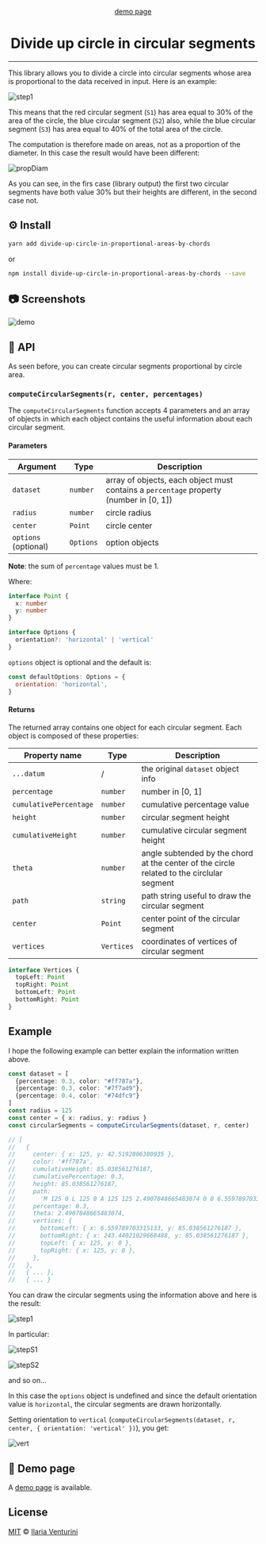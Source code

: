<div align="center" style="text-align: center;">

[demo page](https://divide-up-circle-in-circular-segments.netlify.app/)
<h1>Divide up circle in circular segments</h1>

</div>

---

This library allows you to divide a circle into circular segments whose area is proportional to the data received in input.
Here is an example:

![step1](https://user-images.githubusercontent.com/44204353/90658274-ab216480-e243-11ea-867a-5e5837d32bd5.png)

This means that the red circular segment (`S1`) has area equal to 30% of the area of ​​the circle, the blue circular segment (`S2`) also, while the blue circular segment (`S3`) has area equal to 40% of the total area of ​​the circle.

The computation is therefore made on areas, not as a proportion of the diameter. In this case the result would have been different:

![propDiam](https://user-images.githubusercontent.com/44204353/90658272-aa88ce00-e243-11ea-9fc4-d4c481ffc77b.png)

As you can see, in the firs case (library output) the first two circular segments have both value 30% but their heights are different, in the second case not.

## ⚙️ Install

```bash
yarn add divide-up-circle-in-proportional-areas-by-chords
```

or

```bash
npm install divide-up-circle-in-proportional-areas-by-chords --save
```

## 📷 Screenshots

![demo](https://user-images.githubusercontent.com/44204353/90682534-627aa300-e265-11ea-9082-193a2c64b20b.gif)

## 🐝 API

As seen before, you can create circular segments proportional by circle area.

### `computeCircularSegments(r, center, percentages)`

The `computeCircularSegments` function accepts 4 parameters and an array of objects in which each object contains the useful information about each circular segment.

#### Parameters

| Argument             | Type      | Description                                                                            |
| -------------------- | --------- | -------------------------------------------------------------------------------------- |
| `dataset`            | `number`  | array of objects, each object must contains a `percentage` property (number in [0, 1]) |
| `radius`             | `number`  | circle radius                                                                          |
| `center`             | `Point`   | circle center                                                                          |
| `options` (optional) | `Options` | option objects                                                                         |

**Note**: the sum of `percentage` values must be 1.

Where:

```ts
interface Point {
  x: number
  y: number
}
```

```ts
interface Options {
  orientation?: 'horizontal' | 'vertical'
}
```

`options` object is optional and the default is:

```js
const defaultOptions: Options = {
  orientation: 'horizontal',
}
```

#### Returns

The returned array contains one object for each circular segment. Each object is composed of these properties:

| Property name          | Type       | Description                                                                               |
| ---------------------- | ---------- | ----------------------------------------------------------------------------------------- |
| `...datum`             | /          | the original `dataset` object info                                                        |
| `percentage`           | `number`   | number in [0, 1]                                                                          |
| `cumulativePercentage` | `number`   | cumulative percentage value                                                               |
| `height`               | `number`   | circular segment height                                                                   |
| `cumulativeHeight`     | `number`   | cumulative circular segment height                                                        |
| `theta`                | `number`   | angle subtended by the chord at the center of the circle related to the circlular segment |
| `path`                 | `string`   | path string useful to draw the circular segment                                           |
| `center`               | `Point`    | center point of the circular segment                                                      |
| `vertices`             | `Vertices` | coordinates of vertices of circular segment                                               |

```ts
interface Vertices {
  topLeft: Point
  topRight: Point
  bottomLeft: Point
  bottomRight: Point
}
```

## Example

I hope the following example can better explain the information written above.

```ts
const dataset = [
  {percentage: 0.3, color: "#ff787a"},
  {percentage: 0.3, color: "#7f7ad9"},
  {percentage: 0.4, color: "#74dfc9"}
]
const radius = 125
const center = { x: radius, y: radius }
const circularSegments = computeCircularSegments(dataset, r, center)

// [
//   {
//     center: { x: 125, y: 42.5192806380935 },
//     color: '#ff787a',
//     cumulativeHeight: 85.038561276187,
//     cumulativePercentage: 0.3,
//     height: 85.038561276187,
//     path:
//       'M 125 0 L 125 0 A 125 125 2.4907848665483074 0 0 6.559789703315133 85.038561276187 L 243.44021029668488 85.038561276187 A 125 125 2.4907848665483074 0 0 125 0',
//     percentage: 0.3,
//     theta: 2.4907848665483074,
//     vertices: {
//       bottomLeft: { x: 6.559789703315133, y: 85.038561276187 },
//       bottomRight: { x: 243.44021029668488, y: 85.038561276187 },
//       topLeft: { x: 125, y: 0 },
//       topRight: { x: 125, y: 0 },
//     },
//   },
//   { ... },
//   { ... }
```

You can draw the circular segments using the information above and here is the result:

![step1](https://user-images.githubusercontent.com/44204353/90658274-ab216480-e243-11ea-867a-5e5837d32bd5.png)

In particular:

![stepS1](https://user-images.githubusercontent.com/44204353/90683814-70312800-e267-11ea-8213-cd042684ec37.png)

![stepS2](https://user-images.githubusercontent.com/44204353/90673110-8636ec80-e257-11ea-8c06-e508b629593e.png)

and so on...

In this case the `options` object is undefined and since the default orientation value is `horizontal`, the circular segments are drawn horizontally.

Setting orientation to `vertical` (`computeCircularSegments(dataset, r, center, { orientation: 'vertical' })`), you get:

![vert](https://user-images.githubusercontent.com/44204353/90673568-3c023b00-e258-11ea-9763-11d9933de66b.png)

## 🙈 Demo page

A [demo page](https://divide-up-circle-in-circular-segments.netlify.app/) is available.

## License

[MIT](https://github.com/ilariaventurini/divide-up-circle-in-proportional-areas-by-chords/blob/master/LICENSE) © [Ilaria
Venturini](https://github.com/ilariaventurini)

<!--
TODO:
- [ ]
-->
